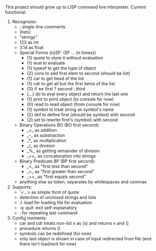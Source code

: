 This project should grow up to LISP command line interpreter.
Current functional:
1. Recognizes:
    - ; single-line comments
    - (lists)
    - "strings"
    - 123 as int
    - 3.14 as float
    - Special Forms {n}SF: (SF ... {n times})
        - {1} quote to store it without evaluation
        - {1} eval to evaluate
        - {1} typeof to get the type of object
        - {2} cons to add first elem to second (should be list)
        - {1} car to get head of the list
        - {1} cdr to get all but the first items of the list
        - {3} if <=> first ? second : third
        - {...} do to eval every object and return the last one
        - {1} print to print object (to console for now)
        - {0} read to read object (from console for now)
        - {1} symbol to treat string as symbol's name
        - {2} def to define first (should be symbol) with second
        - {2) set to rewrite first's (symbol) with second
    - Binary Operations BO (BO first second):
        - \_+\_ as addition
        - \_-\_ as substraction
        - \_*\_ as multiplication
        - \_/\_ as division
        - \_%\_ as getting remainder of division
        - \_++\_ as concatenation into strings
    - Binary Predicats BP (BP first second):
        - \_<\_ as "first less than second"
        - \_>\_ as "first greater than second"
        - \_==\_ as "first equals second"
    - anything else as token, separates by whitespaces and commas
2. Supports:
    - '<...> as simple form of quote
    - detection of unclosed strings and lists
    - :l :load for loading file for evaluation
    - :q :quit :exit self-explanatory
    - : for repeating last command
3. Config moments:
    - car and cdr treats non-list x as (x) and returns x and ()
    - procedure returns ()
    - symbols can be redefined (for now)
    - only last object is shown in case of input redirected from file (and there isn't load/exit for now)
